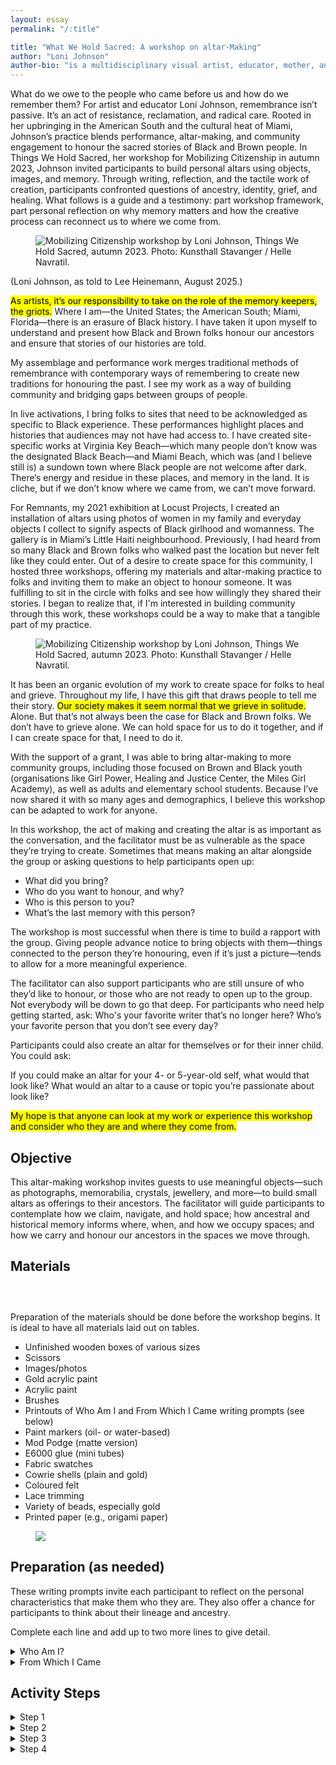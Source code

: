 ```yaml
---
layout: essay
permalink: "/:title"

title: "What We Hold Sacred: A workshop on altar-Making"
author: "Loni Johnson"
author-bio: "is a multidisciplinary visual artist, educator, mother, and activist born and raised in Miami. Through movement and ritual, she creates healing spaces for Black women and explores the role of ancestral and historical memory. She holds a Bachelor of Fine Arts from SUNY at Purchase College School of Art and Design. <br><br>Johnson is the Lead Coordinator of Art Detectives—an arts education programme rooted in the framework of Social Justice at Perez Art Museum (PAMM) Miami. She is also Prevention Coordinator of the youth arts prevention programme at Concept Health Systems, and Chairperson for the National Visual Arts Selection Panel for National YoungArts Foundation. In addition, she is one of the founders of Miami Melanated Arts—a collective of Black artists who are creating space to reimagine effective and impactful arts ecosystems in South Florida. She continues to work with community organisations such as Girl Power, S.O.U.L Sisters Leadership Collective, and Voices United by providing youth the opportunities to find and nurture their identities and creative voices. She received a Knight Champion Award in 2019 and is a frequent guest speaker, lecturer, facilitator, and performer. <br><br>Selected exhibitions and performances: Remnants at Locust Projects, Miami, Making Visible: The Studio Archives of Chire Regans and Loni Johnson, WAAM at Dimensions Variable, Miami (2020); Say Their Names, Chire Regans/Vanta Black Memorial Mural Project Unveiling, Bakehouse Art Complex, Miami (2020); Performans Fanm/Global Borderless Caribbean XII: Focus Miami, Little Haiti Cultural Arts Center, Miami (2020); Homegoing, NADA Art Fair, Miami (2017); Offerings III, Bas Fisher Invitational and O’Miami, Miami (2017); Offerings II, Common Field Convening, Miami (2016)."
---
```


<div class="foreword">
What do we owe to the people who came before us and how do we remember them? For artist and educator Loni Johnson, remembrance isn’t passive. It’s an act of resistance, reclamation, and radical care. Rooted in her upbringing in the American South and the cultural heat of Miami, Johnson’s practice blends performance, altar-making, and community engagement to honour the sacred stories of Black and Brown people.
In Things We Hold Sacred, her workshop for Mobilizing Citizenship in autumn 2023, Johnson invited participants to build personal altars using objects, images, and memory. Through writing, reflection, and the tactile work of creation, participants confronted questions of ancestry, identity, grief, and healing. What follows is a guide and a testimony: part workshop framework, part personal reflection on why memory matters and how the creative process can reconnect us to where we come from.
</div>


<figure class="head-img">
  <img src="img/what-we-hold-sacred/MC_2023_046_WEB.webp" alt="Mobilizing Citizenship workshop by Loni Johnson, Things We Hold Sacred, autumn 2023. Photo: Kunsthall Stavanger / Helle Navratil." data-caption="Mobilizing Citizenship workshop by Loni Johnson, <i>Things We Hold Sacred</i>, autumn 2023. Photo: Kunsthall Stavanger / Helle Navratil.">
  <figcaption></figcaption>
</figure>

(Loni Johnson, as told to Lee Heinemann, August 2025.)


<mark class="pk-highlight-long">As artists, it’s our responsibility to take on the role of the memory keepers, the griots.</mark> Where I am—the United States; the American South; Miami, Florida—there is an erasure of Black history. I have taken it upon myself to understand and present how Black and Brown folks honour our ancestors and ensure that stories of our histories are told. 


My assemblage and performance work merges traditional methods of remembrance with contemporary ways of remembering to create new traditions for honouring the past. I see my work as a way of building community and bridging gaps between groups of people.


In live activations, I bring folks to sites that need to be acknowledged as specific to Black experience. These performances highlight places and histories that audiences may not have had access to. I have created site-specific works at Virginia Key Beach—which many people don’t know was the designated Black Beach—and Miami Beach, which was (and I believe still is) a sundown town where Black people are not welcome after dark. There’s energy and residue in these places, and memory in the land. It is cliche, but if we don’t know where we came from, we can’t move forward. 


For Remnants, my 2021 exhibition at Locust Projects, I created an installation of altars using photos of women in my family and everyday objects I collect to signify aspects of Black girlhood and womanness. The gallery is in Miami’s Little Haiti neighbourhood. Previously, I had heard from so many Black and Brown folks who walked past the location but never felt like they could enter. Out of a desire to create space for this community, I hosted three workshops, offering my materials and altar-making practice to folks and inviting them to make an object to honour someone. It was fulfilling to sit in the circle with folks and see how willingly they shared their stories. I began to realize that, if I'm interested in building community through this work, these workshops could be a way to make that a tangible part of my practice.


<figure>
  <img src="img/what-we-hold-sacred/MC_2023_029_WEB.webp" alt="Mobilizing Citizenship workshop by Loni Johnson, Things We Hold Sacred, autumn 2023. Photo: Kunsthall Stavanger / Helle Navratil." data-caption="Mobilizing Citizenship workshop by Loni Johnson, <i>Things We Hold Sacred</i>, autumn 2023. Photo: Kunsthall Stavanger / Helle Navratil.">
  <figcaption></figcaption>
</figure>

It has been an organic evolution of my work to create space for folks to heal and grieve. Throughout my life, I have this gift that draws people to tell me their story. <mark class="pk-highlight-long">Our society makes it seem normal that we grieve in solitude.</mark> Alone. But that’s not always been the case for Black and Brown folks. We don’t have to grieve alone. We can hold space for us to do it together, and if I can create space for that, I need to do it.


With the support of a grant, I was able to bring altar-making to more community groups, including those focused on Brown and Black youth (organisations like Girl Power, Healing and Justice Center, the Miles Girl Academy), as well as adults and elementary school students. Because I’ve now shared it with so many ages and demographics, I believe this workshop can be adapted to work for anyone. 


In this workshop, the act of making and creating the altar is as important as the conversation, and the facilitator must be as vulnerable as the space they’re trying to create. Sometimes that means making an altar alongside the group or asking questions to help participants open up: 
- What did you bring? 
- Who do you want to honour, and why? 
- Who is this person to you? 
- What’s the last memory with this person?


The workshop is most successful when there is time to build a rapport with the group. Giving people advance notice to bring objects with them—things connected to the person they’re honouring, even if it’s just a picture—tends to allow for a more meaningful experience. 


The facilitator can also support participants who are still unsure of who they’d like to honour, or those who are not ready to open up to the group. Not everybody will be down to go that deep. For participants who need help getting started, ask: 
Who's your favorite writer that’s no longer here? 
Who’s your favorite person that you don’t see every day? 


Participants could also create an altar for themselves or for their inner child. You could ask:


If you could make an altar for your 4- or 5-year-old self, what would that look like? 
What would an altar to a cause or topic you’re passionate about look like?


<mark class="pk-highlight-long">My hope is that anyone can look at my work or experience this workshop and consider who they are and where they come from.</mark>


## Objective
This altar-making workshop invites guests to use meaningful objects—such as photographs, memorabilia, crystals, jewellery, and more—to build small altars as offerings to their ancestors. The facilitator will guide participants to contemplate how we claim, navigate, and hold space; how ancestral and historical memory informs where, when, and how we occupy spaces; and how we carry and honour our ancestors in the spaces we move through. 

## Materials 

<div class="auto-slideshow three-by-four">
  <figure>
  <img src="img/what-we-hold-sacred/Copy of IMG_0449.webp" alt="" data-caption="">
    <figcaption></figcaption>
  </figure>
  <figure>
  <img src="img/what-we-hold-sacred/Copy of IMG_1457.webp" alt="" data-caption="">
    <figcaption></figcaption>
  </figure>
  <figure>
  <img src="img/what-we-hold-sacred/Copy of IMG_9719.webp" alt="" data-caption="">
    <figcaption></figcaption>
  </figure>
</div>

Preparation of the materials should be done before the workshop begins. It is ideal to have all materials laid out on tables.

- Unfinished wooden boxes of various sizes
- Scissors
- Images/photos
- Gold acrylic paint
- Acrylic paint
- Brushes 
- Printouts of Who Am I and From Which I Came writing prompts (see below)
- Paint markers (oil- or water-based)
- Mod Podge (matte version)
- E6000 glue (mini tubes)
- Fabric swatches
- Cowrie shells (plain and gold)
- Coloured felt
- Lace trimming
- Variety of beads, especially gold
- Printed paper (e.g., origami paper)  


<figure>
  <img src="img/what-we-hold-sacred/Copy of 12032021 BFI Art Talk and Demo High Res-203.webp" alt=" " data-caption=" ">
    <figcaption></figcaption>
</figure>


## Preparation (as needed)

These writing prompts invite each participant to reflect on the personal characteristics that make them who they are. They also offer a chance for participants to think about their lineage and ancestry.

<p class="blink">Complete each line and add up to two more lines to give detail.</p>

<details class="tools" markdown="1">
<summary markdown="span">
Who Am I?
</summary>

They say that I am <u>&emsp;&emsp;&emsp;&emsp;&emsp;&emsp;&emsp;</u>.
- But I know that I am <u>&emsp;&emsp;&emsp;&emsp;&emsp;&emsp;&emsp;</u>.
- The place that I call home is <u>&emsp;&emsp;&emsp;&emsp;&emsp;&emsp;&emsp;</u>.
- I feel safe when <u>&emsp;&emsp;&emsp;&emsp;&emsp;&emsp;&emsp;</u>.
- I feel the most afraid when <u>&emsp;&emsp;&emsp;&emsp;&emsp;&emsp;&emsp;</u>.
- I am proud when <u>&emsp;&emsp;&emsp;&emsp;&emsp;&emsp;&emsp;</u>.
- I see myself as <u>&emsp;&emsp;&emsp;&emsp;&emsp;&emsp;&emsp;</u>.
- I wish I could <u>&emsp;&emsp;&emsp;&emsp;&emsp;&emsp;&emsp;</u>.
- I love <u>&emsp;&emsp;&emsp;&emsp;&emsp;&emsp;&emsp;</u>.
- My name is <u>&emsp;&emsp;&emsp;&emsp;&emsp;&emsp;&emsp;</u>.

</details>

<details class="tools">
  <summary>
  From Which I Came
  </summary>

  <p style="color: var(--color-br);">
*Facilitators can adapt the prompt if participants are uncomfortable using their mother as a reference. Based on past experience, some participants may choose to honour an alternative parent or guardian instead.
  </p>

My name is <u>(participant’s name).</u> and I was born in <u>(year of birth)</u> in <u>(place of birth)</u>.  
My mother’s name is <u>(participant’s mother’s name)</u> and she was born in <u>(year of birth)</u> in <u>(place of birth)</u>.  
My grandmother’s name is <u>(participant’s grandmother’s name)</u> and she was born in <u>(year of birth)</u> in <u>(place of birth)</u>.  
My grandmother’s mother’s name is <u>(participant’s grandmother’s mother’s name)</u> and she was born in <u>(year of birth)</u> in <u>(place of birth)</u>.
</details>


## Activity Steps

<details class="tools" markdown="1">
<summary markdown="span">
Step 1
</summary>

Facilitator will begin the workshop with a presentation of Loni Johnson’s artistic practice: [Loni Johnson Presentation for Lesson Plan—Stavanger](https://docs.google.com/presentation/d/108qmK-9YsEoITPdbfj-OAkrlw3gPYssw4BCkTOVrGT0/edit?usp=sharing).


5–10 minutes for reflections/questions of the work from participants


</details>

<details class="tools" markdown="1">
<summary markdown="span">
Step 2
</summary>

Facilitator will hand out the creative writing prompt exercises **Who Am I** and **From Which I Came**. Participants will be asked to complete the exercises with the group. TAs will encourage the participants to:
- Be descriptive.
- Be creative.
- But most importantly, be honest and transparent.  


25–30 minutes with time for participants to share included  

</details>

<details class="tools" markdown="1">
<summary markdown="span">
Step 3
</summary>

After the participants complete the prompts, the group will gather their materials for the art-making activity. The facilitator should encourage participants to be intentional in choosing the person they want to honour.  

  <p style="color: var(--color-br);">
  The following questions could be asked as instructional tools during the art-making to help engage participants as they create their pieces:  
  </p>

- Who is this person?
- Why should they be honoured?
- What are things that remind me of this person?
- What impact has this person had on my life?


60–90 minutes allotted for art-making  

</details>

<details class="tools" markdown="1">
<summary markdown="span">
Step 4
</summary>

Once art-making is finished, each participant will share their altar piece and engage in a conversation around their object.  

  <p style="color: var(--color-br);">
  Facilitators could pose the following questions to guide the discussion:  
  </p>
- Who is this person to you and why are they significant to you?
- Are there specific objects that you identify as a connection to the person?
- If there was something that you wanted to say to them, what would it be and why?
- Where are you going to put your object and why? Does the location of the object hold significance?

15–20 minutes  

</details>

<br><br>